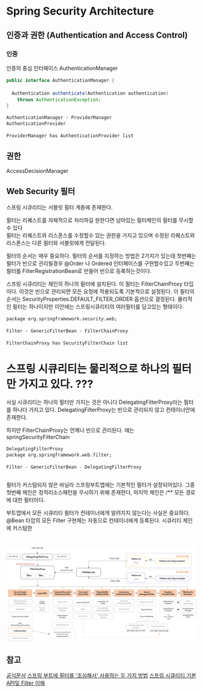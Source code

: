 # Spring Security Architecture

## 인증과 권한 (Authentication and Access Control)

### 인증
인증의 중심 인터페이스 AuthenticationManager
```java
public interface AuthenticationManager {

  Authentication authenticate(Authentication authentication)
    throws AuthenticationException;
}
```

```
AuthenticationManager - ProviderManager
AuthenticationProvider

ProviderManager has AuthenticationProvider list
```

## 권한 
AccessDecisionManager

## Web Security 필터 

스프링 시큐리티는 서블릿 필터 계층에 존재한다. 
  
필터는 리퀘스트를 자체적으로 처리하길 원한다면 남아있는 필터체인의 필터를 무시할수 있다  
필터는 리퀘스트와 리스폰스를 수정할수 있는 권한을 가지고 있으며 수정된 리퀘스트와 리스폰스는 다른 필터와 서블릿에게 전달된다.  
  
필터의 순서는 매우 중요하다.
필터의 순서를 지정하는 방법은 2가지가 있는데 
첫번째는 필터가 빈으로 괸리될경우 @Order 나 Ordered 인터페이스를 구현할수있고 
두번째는 필터를 FilterRegistrationBean로 만들어 빈으로 등록하는것이다.

스프링 시큐리티는 체인의 하나의 필터에 설치된다.
이 필터는 FilterChainProxy 타입이다.
이것은 빈으로 관리되면 모든 요청에 적용되도록 기본적으로 설정된다. 
이 필터의 순서는 SecurityProperties.DEFAULT_FILTER_ORDER 옵션으로 결정된다. 
물리적인 필터는 하나이지만 이안에는 스프링시큐리티의 여러필터를 담고있는 형태이다.

```
package org.springframework.security.web;

Filter - GenericFilterBean - FilterChainProxy

FilterChainProxy has SecurityFilterChain list
```

# 스프링 시큐리티는 물리적으로 하나의 필터만 가지고 있다. ???
사실 시큐리티는 하나의 필터만 가지는 것은 아니다
DelegatingFilterProxy라는 필터를 하나더 가지고 있다.
DelegatingFilterProxy는 빈으로 관리되지 않고 컨테이너안에 존재한다.

하지만 FilterChainProxy는 언제나 빈으로 관리된다.
얘는 springSecurityFilterChain 



```
DelegatingFilterProxy
package org.springframework.web.filter;

Filter - GenericFilterBean - DelegatingFilterProxy
```



## 
필터가 커스텀되지 않은 바닐라 스프링부트앱에는 기본적인 필터가 설정되어있다.
그중 첫번째 체인은 정적리소스패턴을 무시하기 위해 존재한다,
마지막 체인은 /** 모든 경로에 대한 필터이다.

부트앱에서 모든 시큐리티 필터가 컨테이너에게 알려지지 않는다는 사실은 중요하다.
@Bean 타압의 모든 Filter 구현체는 자동으로 컨테이너에게 등록된다.
시큐리티 체인에 커스텀한 

# 
![2021_04_user_count](~@source/../img.png)

## 참고
[공식문서](https://spring.io/guides/topicals/spring-security-architecture/)
[스프링 부트에 필터를 '조심해서' 사용하는 두 가지 방법](https://taetaetae.github.io/2020/04/06/spring-boot-filter/#%EB%B0%A9%EB%B2%95-1--filterregistrationbean)
[스프링 시큐리티 기본 API및 Filter 이해](https://catsbi.oopy.io/c0a4f395-24b2-44e5-8eeb-275d19e2a536)